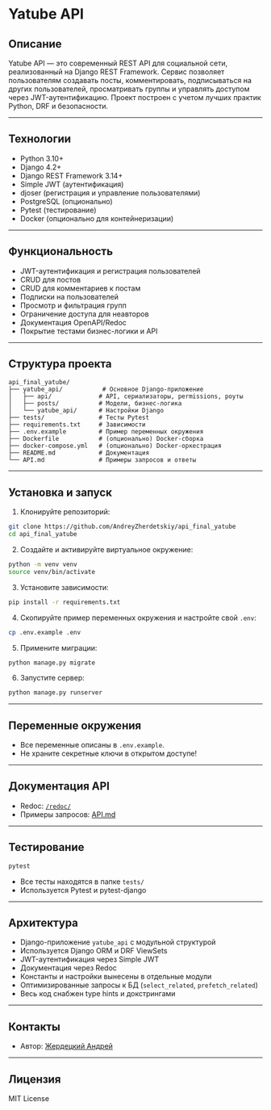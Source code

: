 # Yatube API

## Описание
Yatube API — это современный REST API для социальной сети, реализованный на Django REST Framework. Сервис позволяет пользователям создавать посты, комментировать, подписываться на других пользователей, просматривать группы и управлять доступом через JWT-аутентификацию. Проект построен с учетом лучших практик Python, DRF и безопасности.

---

## Технологии
- Python 3.10+
- Django 4.2+
- Django REST Framework 3.14+
- Simple JWT (аутентификация)
- djoser (регистрация и управление пользователями)
- PostgreSQL (опционально)
- Pytest (тестирование)
- Docker (опционально для контейнеризации)

---

## Функциональность
- JWT-аутентификация и регистрация пользователей
- CRUD для постов
- CRUD для комментариев к постам
- Подписки на пользователей
- Просмотр и фильтрация групп
- Ограничение доступа для неавторов
- Документация OpenAPI/Redoc
- Покрытие тестами бизнес-логики и API

---

## Структура проекта
```
api_final_yatube/
├── yatube_api/           # Основное Django-приложение
│   ├── api/             # API, сериализаторы, permissions, роуты
│   ├── posts/           # Модели, бизнес-логика
│   └── yatube_api/      # Настройки Django
├── tests/               # Тесты Pytest
├── requirements.txt     # Зависимости
├── .env.example         # Пример переменных окружения
├── Dockerfile           # (опционально) Docker-сборка
├── docker-compose.yml   # (опционально) Docker-оркестрация
├── README.md            # Документация
└── API.md               # Примеры запросов и ответы
```

---

## Установка и запуск

1. Клонируйте репозиторий:
```bash
git clone https://github.com/AndreyZherdetskiy/api_final_yatube
cd api_final_yatube
```
2. Создайте и активируйте виртуальное окружение:
```bash
python -m venv venv
source venv/bin/activate
```
3. Установите зависимости:
```bash
pip install -r requirements.txt
```
4. Скопируйте пример переменных окружения и настройте свой `.env`:
```bash
cp .env.example .env
```
5. Примените миграции:
```bash
python manage.py migrate
```
6. Запустите сервер:
```bash
python manage.py runserver
```

---

## Переменные окружения
- Все переменные описаны в `.env.example`.
- Не храните секретные ключи в открытом доступе!

---

## Документация API
- Redoc: [`/redoc/`](http://localhost:8000/redoc/)
- Примеры запросов: [API.md](API.md)

---

## Тестирование

```bash
pytest
```
- Все тесты находятся в папке `tests/`
- Используется Pytest и pytest-django

---

## Архитектура
- Django-приложение `yatube_api` с модульной структурой
- Используется Django ORM и DRF ViewSets
- JWT-аутентификация через Simple JWT
- Документация через Redoc
- Константы и настройки вынесены в отдельные модули
- Оптимизированные запросы к БД (`select_related`, `prefetch_related`)
- Весь код снабжен type hints и докстрингами

---

## Контакты
- Автор: [Жердецкий Андрей](https://github.com/AndreyZherdetskiy/)

---

## Лицензия
MIT License
